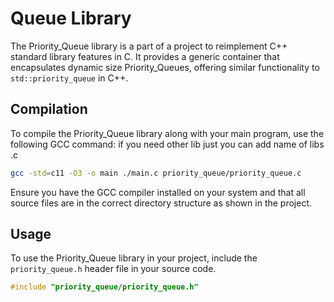 
# Queue Library

The Priority_Queue library is a part of a project to reimplement C++ standard library features in C. It provides a generic container that encapsulates dynamic size Priority_Queues, offering similar functionality to `std::priority_queue` in C++.

## Compilation

To compile the Priority_Queue library along with your main program, use the following GCC command:
if you need other lib just you can add name of libs .c 

```bash
gcc -std=c11 -O3 -o main ./main.c priority_queue/priority_queue.c
```

Ensure you have the GCC compiler installed on your system and that all source files are in the correct directory structure as shown in the project.

## Usage

To use the Priority_Queue library in your project, include the `priority_queue.h` header file in your source code.

```c
#include "priority_queue/priority_queue.h"
```